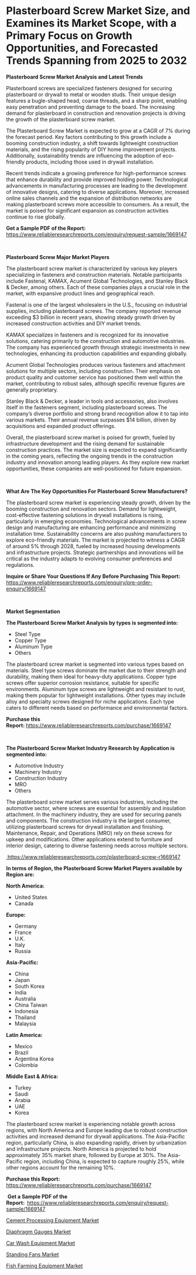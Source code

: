 <p><h1>Plasterboard Screw Market Size, and Examines its Market Scope, with a Primary Focus on Growth Opportunities, and Forecasted Trends Spanning from 2025 to 2032</h1></p><p><strong>Plasterboard Screw Market Analysis and Latest Trends</strong></p>
<p><p>Plasterboard screws are specialized fasteners designed for securing plasterboard or drywall to metal or wooden studs. Their unique design features a bugle-shaped head, coarse threads, and a sharp point, enabling easy penetration and preventing damage to the board. The increasing demand for plasterboard in construction and renovation projects is driving the growth of the plasterboard screw market.</p><p>The Plasterboard Screw Market is expected to grow at a CAGR of 7% during the forecast period. Key factors contributing to this growth include a booming construction industry, a shift towards lightweight construction materials, and the rising popularity of DIY home improvement projects. Additionally, sustainability trends are influencing the adoption of eco-friendly products, including those used in drywall installation.</p><p>Recent trends indicate a growing preference for high-performance screws that enhance durability and provide improved holding power. Technological advancements in manufacturing processes are leading to the development of innovative designs, catering to diverse applications. Moreover, increased online sales channels and the expansion of distribution networks are making plasterboard screws more accessible to consumers. As a result, the market is poised for significant expansion as construction activities continue to rise globally.</p></p>
<p><strong>Get a Sample PDF of the Report:&nbsp;</strong> <a href="https://www.reliableresearchreports.com/enquiry/request-sample/1669147?utm_campaign=83&utm_medium=2&utm_source=Github&utm_content=ia&utm_term=08042025&utm_id=plasterboard-screw">https://www.reliableresearchreports.com/enquiry/request-sample/1669147</a></p>
<p>&nbsp;</p>
<p><strong>Plasterboard Screw Major Market Players</strong></p>
<p><p>The plasterboard screw market is characterized by various key players specializing in fasteners and construction materials. Notable participants include Fastenal, KAMAX, Acument Global Technologies, and Stanley Black & Decker, among others. Each of these companies plays a crucial role in the market, with expansive product lines and geographical reach.</p><p>Fastenal is one of the largest wholesalers in the U.S., focusing on industrial supplies, including plasterboard screws. The company reported revenue exceeding $3 billion in recent years, showing steady growth driven by increased construction activities and DIY market trends.</p><p>KAMAX specializes in fasteners and is recognized for its innovative solutions, catering primarily to the construction and automotive industries. The company has experienced growth through strategic investments in new technologies, enhancing its production capabilities and expanding globally.</p><p>Acument Global Technologies produces various fasteners and attachment solutions for multiple sectors, including construction. Their emphasis on product quality and customer service has positioned them well within the market, contributing to robust sales, although specific revenue figures are generally proprietary.</p><p>Stanley Black & Decker, a leader in tools and accessories, also involves itself in the fasteners segment, including plasterboard screws. The company’s diverse portfolio and strong brand recognition allow it to tap into various markets. Their annual revenue surpasses $14 billion, driven by acquisitions and expanded product offerings.</p><p>Overall, the plasterboard screw market is poised for growth, fueled by infrastructure development and the rising demand for sustainable construction practices. The market size is expected to expand significantly in the coming years, reflecting the ongoing trends in the construction industry and innovation among leading players. As they explore new market opportunities, these companies are well-positioned for future expansion.</p></p>
<p>&nbsp;</p>
<p><strong>What Are The Key Opportunities For Plasterboard Screw Manufacturers?</strong></p>
<p><p>The plasterboard screw market is experiencing steady growth, driven by the booming construction and renovation sectors. Demand for lightweight, cost-effective fastening solutions in drywall installations is rising, particularly in emerging economies. Technological advancements in screw design and manufacturing are enhancing performance and minimizing installation time. Sustainability concerns are also pushing manufacturers to explore eco-friendly materials. The market is projected to witness a CAGR of around 5% through 2028, fueled by increased housing developments and infrastructure projects. Strategic partnerships and innovations will be critical as the industry adapts to evolving consumer preferences and regulations.</p></p>
<p><strong>Inquire or Share Your Questions If Any Before Purchasing This Report:</strong> <a href="https://www.reliableresearchreports.com/enquiry/pre-order-enquiry/1669147?utm_campaign=83&utm_medium=2&utm_source=Github&utm_content=ia&utm_term=08042025&utm_id=plasterboard-screw">https://www.reliableresearchreports.com/enquiry/pre-order-enquiry/1669147</a></p>
<p>&nbsp;</p>
<p><strong>Market Segmentation</strong></p>
<p><strong>The Plasterboard Screw Market Analysis by types is segmented into:</strong></p>
<p><ul><li>Steel Type</li><li>Copper Type</li><li>Aluminum Type</li><li>Others</li></ul></p>
<p><p>The plasterboard screw market is segmented into various types based on materials. Steel type screws dominate the market due to their strength and durability, making them ideal for heavy-duty applications. Copper type screws offer superior corrosion resistance, suitable for specific environments. Aluminum type screws are lightweight and resistant to rust, making them popular for lightweight installations. Other types may include alloy and specialty screws designed for niche applications. Each type caters to different needs based on performance and environmental factors.</p></p>
<p><strong>Purchase this Report:&nbsp;</strong><a href="https://www.reliableresearchreports.com/purchase/1669147?utm_campaign=83&utm_medium=2&utm_source=Github&utm_content=ia&utm_term=08042025&utm_id=plasterboard-screw">https://www.reliableresearchreports.com/purchase/1669147</a></p>
<p>&nbsp;</p>
<p><strong>The Plasterboard Screw Market Industry Research by Application is segmented into:</strong></p>
<p><ul><li>Automotive Industry</li><li>Machinery Industry</li><li>Construction Industry</li><li>MRO</li><li>Others</li></ul></p>
<p><p>The plasterboard screw market serves various industries, including the automotive sector, where screws are essential for assembly and insulation attachment. In the machinery industry, they are used for securing panels and components. The construction industry is the largest consumer, utilizing plasterboard screws for drywall installation and finishing. Maintenance, Repair, and Operations (MRO) rely on these screws for upkeep and modifications. Other applications extend to furniture and interior design, catering to diverse fastening needs across multiple sectors.</p></p>
<p><a href="https://www.reliableresearchreports.com/plasterboard-screw-r1669147?utm_campaign=83&utm_medium=2&utm_source=Github&utm_content=ia&utm_term=08042025&utm_id=plasterboard-screw">&nbsp;https://www.reliableresearchreports.com/plasterboard-screw-r1669147</a></p>
<p><strong>In terms of Region, the Plasterboard Screw Market Players available by Region are:</strong></p>
<p>
    <p> <strong> North America: </strong>
        <ul>
            <li>United States</li>
            <li>Canada</li>
        </ul>
        </p> 
    <p> <strong> Europe: </strong>
        <ul>
            <li>Germany</li>
            <li>France</li>
            <li>U.K.</li>
            <li>Italy</li>
            <li>Russia</li>
        </ul>
        </p> 
    <p> <strong> Asia-Pacific: </strong>
        <ul>
            <li>China</li>
            <li>Japan</li>
            <li>South Korea</li>
            <li>India</li>
            <li>Australia</li>
            <li>China Taiwan</li>
            <li>Indonesia</li>
            <li>Thailand</li>
            <li>Malaysia</li>
        </ul>
        </p> 
    <p> <strong> Latin America: </strong>
        <ul>
            <li>Mexico</li>
            <li>Brazil</li>
            <li>Argentina Korea</li>
            <li>Colombia</li>
        </ul>
        </p> 
    <p> <strong> Middle East & Africa: </strong>
        <ul>
            <li>Turkey</li>
            <li>Saudi</li>
            <li>Arabia</li>
            <li>UAE</li>
            <li>Korea</li>
        </ul>
    </p>
    </p>
<p><p>The plasterboard screw market is experiencing notable growth across regions, with North America and Europe leading due to robust construction activities and increased demand for drywall applications. The Asia-Pacific region, particularly China, is also expanding rapidly, driven by urbanization and infrastructure projects. North America is projected to hold approximately 35% market share, followed by Europe at 30%. The Asia-Pacific region, including China, is expected to capture roughly 25%, while other regions account for the remaining 10%.</p></p>
<p><strong>Purchase this Report: </strong><a href="https://www.reliableresearchreports.com/purchase/1669147?utm_campaign=83&utm_medium=2&utm_source=Github&utm_content=ia&utm_term=08042025&utm_id=plasterboard-screw">https://www.reliableresearchreports.com/purchase/1669147</a></p>
<p>&nbsp;<strong>Get a Sample PDF of the Report:&nbsp;&nbsp;</strong><a href="https://www.reliableresearchreports.com/enquiry/request-sample/1669147?utm_campaign=83&utm_medium=2&utm_source=Github&utm_content=ia&utm_term=08042025&utm_id=plasterboard-screw">https://www.reliableresearchreports.com/enquiry/request-sample/1669147</a></p>
<p><strong></strong></p>
<p><p><a href="https://github.com/tambraunrue691969/Market-Research-Report-List-1/blob/main/cement-processing-equipment-market.md?utm_campaign=83&utm_medium=2&utm_source=Github&utm_content=ia&utm_term=08042025&utm_id=plasterboard-screw">Cement Processing Equipment Market</a></p><p><a href="https://github.com/mharielmesa/Market-Research-Report-List-5/blob/main/diaphragm-gauges-market.md?utm_campaign=83&utm_medium=2&utm_source=Github&utm_content=ia&utm_term=08042025&utm_id=plasterboard-screw">Diaphragm Gauges Market</a></p><p><a href="https://github.com/dringals/Market-Research-Report-List-7/blob/main/car-wash-equipment-market.md?utm_campaign=83&utm_medium=2&utm_source=Github&utm_content=ia&utm_term=08042025&utm_id=plasterboard-screw">Car Wash Equipment Market</a></p><p><a href="https://github.com/tona7vba/Market-Research-Report-List-1/blob/main/standing-fans-market.md?utm_campaign=83&utm_medium=2&utm_source=Github&utm_content=ia&utm_term=08042025&utm_id=plasterboard-screw">Standing Fans Market</a></p><p><a href="https://github.com/krookplier6h/Market-Research-Report-List-1/blob/main/fish-farming-equipment-market.md?utm_campaign=83&utm_medium=2&utm_source=Github&utm_content=ia&utm_term=08042025&utm_id=plasterboard-screw">Fish Farming Equipment Market</a></p></p>